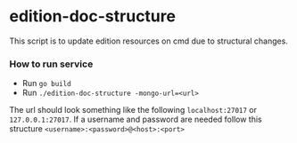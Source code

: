 edition-doc-structure
==================

This script is to update edition resources on cmd due to structural changes.

### How to run service
* Run `go build`
* Run `./edition-doc-structure -mongo-url=<url>`

The url should look something like the following `localhost:27017` or
`127.0.0.1:27017`. If a username and password are needed follow this structure
`<username>:<password>@<host>:<port>`
